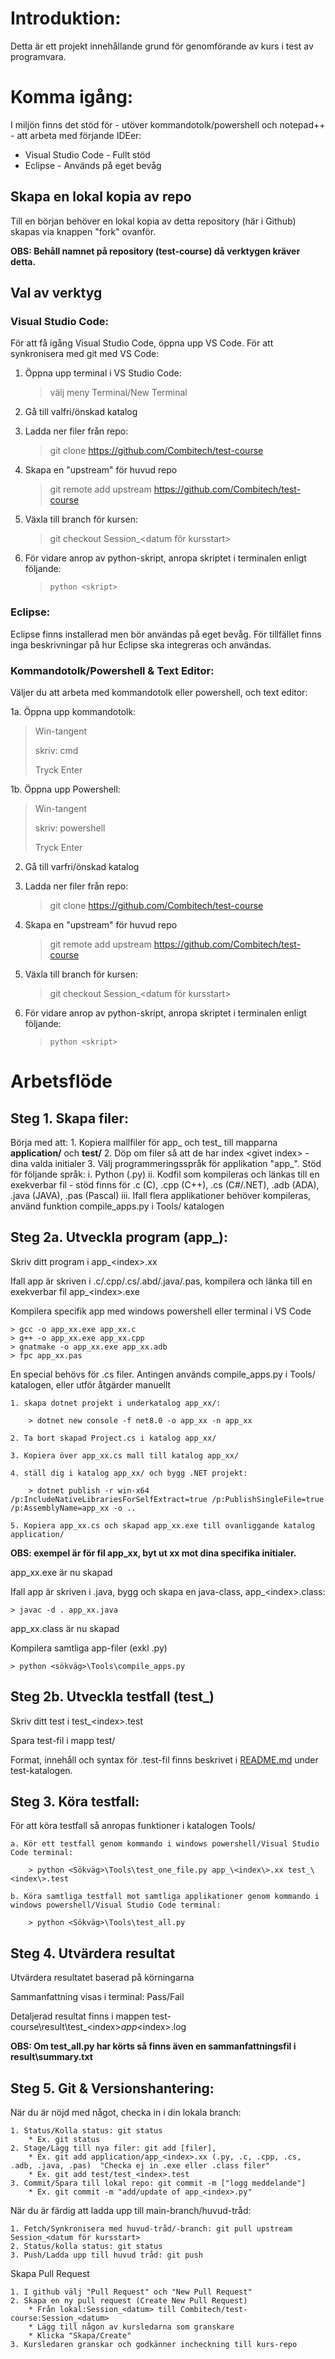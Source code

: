 # Introduktion: 
Detta är ett projekt innehållande grund för genomförande av kurs i test av programvara.

# Komma igång:
I miljön finns det stöd för - utöver kommandotolk/powershell och notepad++ - att arbeta med förjande IDEer: 
* Visual Studio Code - Fullt stöd
* Eclipse - Används på eget bevåg

## Skapa en lokal kopia av repo
Till en början behöver en lokal kopia av detta repository (här i Github) skapas via knappen "fork" ovanför. 

**OBS: Behåll namnet på repository (test-course) då verktygen kräver detta.** 

## Val av verktyg
### Visual Studio Code:
För att få igång Visual Studio Code, öppna upp VS Code. För att synkronisera med git med VS Code:

1. Öppna upp terminal i VS Studio Code: 

   > välj meny Terminal/New Terminal

2. Gå till valfri/önskad katalog
3. Ladda ner filer från repo: 

   > git clone https://github.com/Combitech/test-course

4. Skapa en "upstream" för huvud repo

   > git remote add upstream https://github.com/Combitech/test-course

5. Växla till branch för kursen:

   > git checkout Session_<datum för kursstart>  
	   
6. För vidare anrop av python-skript, anropa skriptet i terminalen enligt följande: 

   > `python <skript>`
		
### Eclipse:
Eclipse finns installerad men bör användas på eget bevåg. För tillfället finns inga beskrivningar på hur Eclipse ska integreras och användas. 
		
### Kommandotolk/Powershell & Text Editor:
Väljer du att arbeta med kommandotolk eller powershell, och text editor:

1a. Öppna upp kommandotolk:

   > Win-tangent 
   > 
   > skriv: cmd 
   > 
   > Tryck Enter

1b. Öppna upp Powershell:

   > Win-tangent 
   > 
   > skriv: powershell
   > 
   > Tryck Enter

2. Gå till varfri/önskad katalog
3. Ladda ner filer från repo:
   
   > git clone https://github.com/Combitech/test-course

4. Skapa en "upstream" för huvud repo

   > git remote add upstream https://github.com/Combitech/test-course

5. Växla till branch för kursen:

   > git checkout Session_<datum för kursstart>  

6. För vidare anrop av python-skript, anropa skriptet i terminalen enligt följande: 

   > `python <skript>`

# Arbetsflöde
## Steg 1. Skapa filer:
Börja med att:
	1. Kopiera mallfiler för app_ och test_ till mapparna **application/** och **test/**
	2. Döp om filer så att de har index \<givet index\> - dina valda initialer
	3. Välj programmeringsspråk för applikation "app_". Stöd för följande språk:
		i. Python (.py)
		ii. Kodfil som kompileras och länkas till en exekverbar fil - stöd finns för .c (C), .cpp (C++), .cs (C#/.NET), .adb (ADA), .java (JAVA), .pas (Pascal)
		iii. Ifall flera applikationer behöver kompileras, använd funktion compile_apps.py i Tools/ katalogen
	
## Steg 2a. Utveckla program (app_):
Skriv ditt program i app_\<index\>.xx

Ifall app är skriven i .c/.cpp/.cs/.abd/.java/.pas, kompilera och länka till en exekverbar fil app_\<index\>.exe
		
Kompilera specifik app med windows powershell eller terminal i VS Code

	> gcc -o app_xx.exe app_xx.c
	> g++ -o app_xx.exe app_xx.cpp
	> gnatmake -o app_xx.exe app_xx.adb
	> fpc app_xx.pas
	
En special behövs för .cs filer. Antingen används compile_apps.py i Tools/ katalogen, eller utför åtgärder manuellt

	1. skapa dotnet projekt i underkatalog app_xx/: 
	
	 	> dotnet new console -f net8.0 -o app_xx -n app_xx
	 
	2. Ta bort skapad Project.cs i katalog app_xx/
	
	3. Kopiera över app_xx.cs mall till katalog app_xx/
	
	4. ställ dig i katalog app_xx/ och bygg .NET projekt: 
	
		> dotnet publish -r win-x64  /p:IncludeNativeLibrariesForSelfExtract=true /p:PublishSingleFile=true /p:AssemblyName=app_xx -o ..
	
	5. Kopiera app_xx.cs och skapad app_xx.exe till ovanliggande katalog application/

__OBS: exempel är för fil app_xx, byt ut xx mot dina specifika initialer.__

app_xx.exe är nu skapad

Ifall app är skriven i .java, bygg och skapa en java-class, app_\<index\>.class:

	> javac -d . app_xx.java

app_xx.class är nu skapad

Kompilera samtliga app-filer (exkl .py)

	> python <sökväg>\Tools\compile_apps.py
			 
## Steg 2b. Utveckla testfall (test_)
Skriv ditt test i test_\<index\>.test
	
Spara test-fil i mapp test/
		
Format, innehåll och syntax för .test-fil finns beskrivet i [README.md](/test/README.md) under test-katalogen.

## Steg 3. Köra testfall:
För att köra testfall så anropas funktioner i katalogen Tools/ 

	a. Kör ett testfall genom kommando i windows powershell/Visual Studio Code terminal: 
	
		> python <Sökväg>\Tools\test_one_file.py app_\<index\>.xx test_\<index\>.test

	b. Köra samtliga testfall mot samtliga applikationer genom kommando i windows powershell/Visual Studio Code terminal: 
	
		> python <Sökväg>\Tools\test_all.py
 
## Steg 4. Utvärdera resultat
Utvärdera resultatet baserad på körningarna

Sammanfattning visas i terminal: Pass/Fail

Detaljerad resultat finns i mappen test-course\result\test_\<index\>_app_\<index\>.log

__OBS: Om test_all.py har körts så finns även en sammanfattningsfil i result\summary.txt__


## Steg 5. Git & Versionshantering:
När du är nöjd med något, checka in i din lokala branch:

	1. Status/Kolla status: git status
		* Ex. git status
	2. Stage/Lägg till nya filer: git add [filer], 
		* Ex. git add application/app_<index>.xx (.py, .c, .cpp, .cs, .adb, .java, .pas)  "Checka ej in .exe eller .class filer"
	 	* Ex. git add test/test_<index>.test
	3. Commit/Spara till lokal repo: git commit -m ["logg meddelande"]
		* Ex. git commit -m "add/update of app_<index>.py"

När du är färdig att ladda upp till main-branch/huvud-tråd:

	1. Fetch/Synkronisera med huvud-tråd/-branch: git pull upstream Session_<datum för kursstart>
	2. Status/kolla status: git status
	3. Push/Ladda upp till huvud tråd: git push
	
Skapa Pull Request

	1. I github välj "Pull Request" och "New Pull Request"
	2. Skapa en ny pull request (Create New Pull Request)
		* Från lokal:Session_<datum> till Combitech/test-course:Session_<datum>
		* Lägg till någon av kursledarna som granskare
		* Klicka "Skapa/Create"
	3. Kursledaren granskar och godkänner incheckning till kurs-repo
